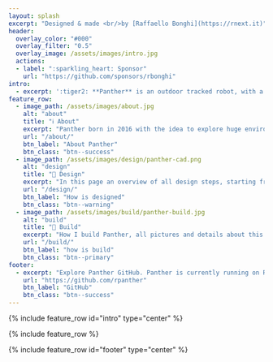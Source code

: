 ```yaml
---
layout: splash
excerpt: "Designed & made <br/>by [Raffaello Bonghi](https://rnext.it)"
header:
  overlay_color: "#000"
  overlay_filter: "0.5"
  overlay_image: /assets/images/intro.jpg
  actions:
  - label: ":sparkling_heart: Sponsor"
    url: "https://github.com/sponsors/rbonghi"
intro: 
  - excerpt: ':tiger2: **Panther** is an outdoor tracked robot, with a [ZED2](https://www.stereolabs.com/zed-2/) stereocamera and an NVIDIA Jetson [AGX Xavier](https://developer.nvidia.com/embedded/jetson-agx-xavier-developer-kit), this robot can interact with all objects around it.'
feature_row:
  - image_path: /assets/images/about.jpg
    alt: "about"
    title: "ℹ️ About"
    excerpt: "Panther born in 2016 with the idea to explore huge enviroments outdoor"
    url: "/about/"
    btn_label: "About Panther"
    btn_class: "btn--success"
  - image_path: /assets/images/design/panther-cad.png
    alt: "design"
    title: "📐 Design"
    excerpt: "In this page an overview of all design steps, starting from the track to the frame"
    url: "/design/"
    btn_label: "How is designed"
    btn_class: "btn--warning"
  - image_path: /assets/images/build/panther-build.jpg
    alt: "build"
    title: "🔧 Build"
    excerpt: "How I build Panther, all pictures and details about this robot"
    url: "/build/"
    btn_label: "how is build"
    btn_class: "btn--primary"
footer:
  - excerpt: "Explore Panther GitHub. Panther is currently running on ROS melodic"
    url: "https://github.com/rpanther"
    btn_label: "GitHub"
    btn_class: "btn--success"
---
```


{% include feature_row id="intro" type="center" %}

{% include feature_row %}

{% include feature_row id="footer" type="center" %}
